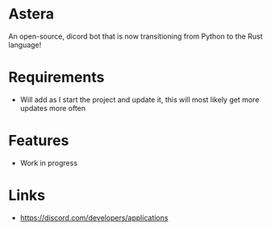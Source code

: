 # Astera
An open-source, dicord bot that is now transitioning from Python to the Rust language!

# Requirements
- Will add as I start the project and update it, this will most likely get more updates more often

# Features
- Work in progress

# Links
- https://discord.com/developers/applications

